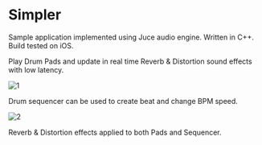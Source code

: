 # Simpler

Sample application implemented using Juce audio engine. Written in C++. Build tested on iOS.

Play Drum Pads and update in real time Reverb & Distortion sound effects with low latency. 

![1](https://user-images.githubusercontent.com/6095185/149424484-a78638db-e42b-4384-b467-8b86ca06e76c.png)

Drum sequencer can be used to create beat and change BPM speed. 

![2](https://user-images.githubusercontent.com/6095185/149424504-c14776df-9a04-4a5a-903f-8a900e062014.png)

Reverb & Distortion effects applied to both Pads and Sequencer.

